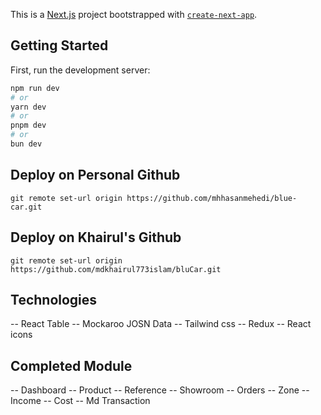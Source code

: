 This is a [Next.js](https://nextjs.org/) project bootstrapped with [`create-next-app`](https://github.com/vercel/next.js/tree/canary/packages/create-next-app).

## Getting Started

First, run the development server:

```bash
npm run dev
# or
yarn dev
# or
pnpm dev
# or
bun dev
```

## Deploy on Personal Github

```
git remote set-url origin https://github.com/mhhasanmehedi/blue-car.git

```

## Deploy on Khairul's Github

```
git remote set-url origin https://github.com/mdkhairul773islam/bluCar.git

```

## Technologies

-- React Table
-- Mockaroo JOSN Data
-- Tailwind css
-- Redux
-- React icons

## Completed Module

-- Dashboard
-- Product
-- Reference
-- Showroom
-- Orders
-- Zone
-- Income
-- Cost
-- Md Transaction

